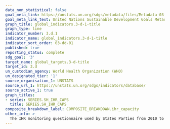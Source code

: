 ```yaml
---
data_non_statistical: false
goal_meta_link: https://unstats.un.org/sdgs/metadata/files/Metadata-03-0D-01.pdf
goal_meta_link_text: United Nations Sustainable Development Goals Metadata (pdf 865kB)
graph_title: global_indicators.3-d-1-title
graph_type: line
indicator_number: 3.d.1
indicator_name: global_indicators.3-d-1-title
indicator_sort_order: 03-dd-01
published: true
reporting_status: complete
sdg_goal: '3'
target_name: global_targets.3-d-title
target_id: 3.d
un_custodian_agency: World Health Organization (WHO)
un_designated_tier: '1'
source_organisation_1: UNSTATS
source_url_1: https://unstats.un.org/sdgs/indicators/database/
source_active_1: true
graph_titles:
- series: SERIES.SH_IHR_CAPS
  title: SERIES.SH_IHR_CAPS
composite_breakdown_label: COMPOSITE_BREAKDOWN.ihr_capacity
other_info: >-
  The IHR monitoring questionnaire used by States Parties from 2010 to 2017 was revised in 2018, with changes to the format, capacities and indicators. This version – renamed the States Party self-assessment annual reporting tool (SPAR) – was used for reporting from 2018 to 2020.  In 2021, the SPAR tool was revised and further improved, taking account of the initial experience of countries with the COVID-19 pandemic. The second edition of SPAR (2021) contains 15 capacities and 35 indicators compared to 13 capacities and 24 indicators in the first edition
---
```

